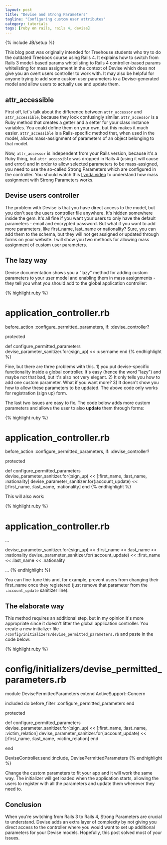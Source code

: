 ```yaml
---
layout: post
title: "Devise and Strong Parameters"
tagline: "Configuring custom user attributes"
category: tutorials
tags: [ruby on rails, rails 4, devise]
---
```

{% include JB/setup %}

This blog post was originally intended for Treehouse students who try to do the
outdated Treebook course using Rails 4. It explains how to switch from Rails 3
model-based params whitelisting to Rails 4 controller-based params
whitelisting for mass assignment in the context of Devise which does not give
you an overt users controller to work with. It may also be helpful for anyone
trying to add some custom user parameters to a Devise-generated model and allow
users to actually use and update them.
<!--break-->

<h2>attr_accessible</h2>

First off, let's talk about the difference between ```attr_accessor``` and
```attr_accessible```, because they look confusingly similar.
```attr_accessor``` is a Ruby method that creates a getter and a setter for your
class instance variables. You could define them on your own, but this makes it
much easier. ```attr_accessible``` is a Rails-specific method that, when used in
the model, allows mass-assignment of parameters of an object belonging to that
model.

Now, ```attr_accessor``` is independent from your Rails version, because it's a
Ruby thing, but ```attr_accessible``` was dropped in Rails 4 (using it will
cause and error) and in order to allow selected parameters to be mass-assigned,
you need to use the so-called Strong Parameters which are configured in the
controller. You should watch this
[Lynda video](http://www.lynda.com/Ruby-Rails-tutorials/Mass-assignment-strong-parameters/139989/159116-4.html)
to understand how mass assignment with Strong Parameters works.

<h2>Devise users controller</h2>

The problem with Devise is that you have direct access to the model, but you
don't see the users controller file anywhere. It's hidden somewhere inside the
gem. It's all fine if you want your users to only have the default parameters -
email and encrypted password. But what if you want to add more parameters, like
first_name, last_name or nationality? Sure, you can add them to the schema, but
they will not get assigned or updated through forms on your website. I will show
you two methods for allowing mass assignment of custom user parameters.

<h2>The lazy way</h2>

Devise documentation shows you a "lazy" method for adding custom parameters
to your user model and enabling them in mass assignments - they tell you what
you should add to the global application controller:

{% highlight ruby %}
# application_controller.rb
before_action :configure_permitted_parameters, if: :devise_controller?

protected

def configure_permitted_parameters
  devise_parameter_sanitizer.for(:sign_up) << :username
end
{% endhighlight %}

Fine, but there are three problems with this. 1) you put devise-specific
functionality inside a global controller. It's easy (hence the word "lazy") and
maybe not that bad, but it's also not very elegant. 2) It only tells you how to
add one custom parameter. What if you want more? 3) It doesn't show you how to
allow these parameters to be updated. The above code only works for
registration (sign up) form.

The last two issues are easy to fix. The code below adds more custom
parameters and allows the user to also <strong>update</strong> them through
forms:

{% highlight ruby %}
# application_controller.rb
before_action :configure_permitted_parameters, if: :devise_controller?

protected

def configure_permitted_parameters
  devise_parameter_sanitizer.for(:sign_up) << [:first_name, :last_name, :nationality]
  devise_parameter_sanitizer.for(:account_update) << [:first_name, :last_name, :nationality]
end
{% endhighlight %}

This will also work:

{% highlight ruby %}
# application_controller.rb
...

  devise_parameter_sanitizer.for(:sign_up) << :first_name << :last_name << :nationality
  devise_parameter_sanitizer.for(:account_update) << :first_name << :last_name << :nationality

...
{% endhighlight %}

You can fine-tune this and, for example, prevent users from changing their
first_name once they registered (just remove that parameter from the
```:account_update``` sanitizer line).

<h2>The elaborate way</h2>

This method requires an additional step, but in my opinion it's more
appropriate since it doesn't litter the global application controller. You
create a new initializer file
```/config/initializers/devise_permitted_parameters.rb``` and paste in the code
below:

{% highlight ruby %}
# config/initializers/devise_permitted_parameters.rb
module DevisePermittedParameters
  extend ActiveSupport::Concern

  included do
    before_filter :configure_permitted_parameters
  end

  protected

  def configure_permitted_parameters
    devise_parameter_sanitizer.for(:sign_up) << [:first_name, :last_name, :victim_relation]
    devise_parameter_sanitizer.for(:account_update) << [:first_name, :last_name, :victim_relation]
  end

end

DeviseController.send :include, DevisePermittedParameters
{% endhighlight %}

Change the custom parameters to fit your app and it will work the same way. The
initializer will get loaded when the application starts, allowing the users to
register with all the parameters and update them whenever they need to.

<h2>Conclusion</h2>

When you're switching from Rails 3 to Rails 4, Strong Parameters are crucial to
understand. Devise adds an extra layer of complexity by not giving you direct
access to the controller where you would want to set up additional parameters
for your Devise models. Hopefully, this post solved most of your issues.
